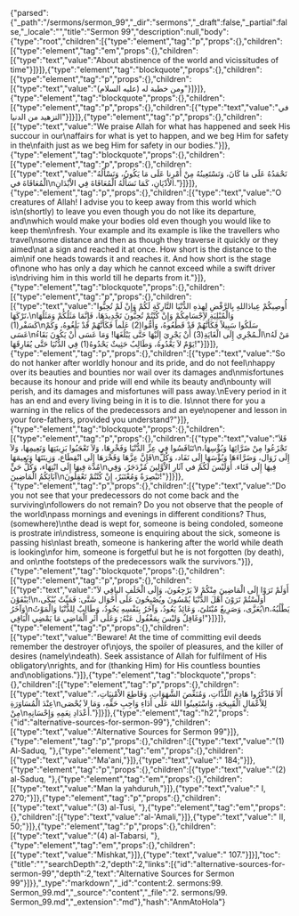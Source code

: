 {"parsed":{"_path":"/sermons/sermon_99","_dir":"sermons","_draft":false,"_partial":false,"_locale":"","title":"Sermon 99","description":null,"body":{"type":"root","children":[{"type":"element","tag":"p","props":{},"children":[{"type":"element","tag":"em","props":{},"children":[{"type":"text","value":"About abstinence of the world and vicissitudes of time"}]}]},{"type":"element","tag":"blockquote","props":{},"children":[{"type":"element","tag":"p","props":{},"children":[{"type":"text","value":"ومن خطبة له (عليه السلام)"}]}]},{"type":"element","tag":"blockquote","props":{},"children":[{"type":"element","tag":"p","props":{},"children":[{"type":"text","value":"في التزهيد من الدنيا"}]}]},{"type":"element","tag":"p","props":{},"children":[{"type":"text","value":"We praise Allah for what has happened and seek His succour in our\naffairs for what is yet to happen, and we beg Him for safety in the\nfaith just as we beg Him for safety in our bodies."}]},{"type":"element","tag":"blockquote","props":{},"children":[{"type":"element","tag":"p","props":{},"children":[{"type":"text","value":"نَحْمَدُهُ عَلَى مَا كَانَ، وَنَسْتَعِينُهُ مِنْ أَمْرِنا عَلَى مَا يَكُونُ، وَنَسْأَلُهُ الْمُعَافَاةَ في\nالاْدْيَانِ، كَمَا نَسَأَلُهُ الْمُعَافَاةَ فِي الاْبْدَانِ."}]}]},{"type":"element","tag":"p","props":{},"children":[{"type":"text","value":"O creatures of Allah! I advise you to keep away from this world which is\n(shortly) to leave you even though you do not like its departure, and\nwhich would make your bodies old even though you would like to keep them\nfresh. Your example and its example is like the travellers who travel\nsome distance and then as though they traverse it quickly or they aimed\nat a sign and reached it at once. How short is the distance to the aim\nif one heads towards it and reaches it. And how short is the stage of\none who has only a day which he cannot exceed while a swift driver is\ndriving him in this world till he departs from it."}]},{"type":"element","tag":"blockquote","props":{},"children":[{"type":"element","tag":"p","props":{},"children":[{"type":"text","value":"أُوصِيكُمْ عِبادَاللهِ بِالرَّفْضِ لِهذهِ الدُّنْيَا التَّارِكَةِ لَكُمْ وَإِنْ لَمْ تُحِبُّوا تَرْكَهَا،\nوَالْمُبْلِيَةِ لاَِجْسَامِكُمْ وَإِنْ كُنْتُمْ تُحِبُّونَ تَجْدِيدَهَا، فَإِنَّمَا مَثَلُكُمْ وَمَثَلُهَا كَسَفْر(1)\nسَلَكُوا سَبِيلاً فَكَأَنَّهُمْ قَدْ قَطَعُوهُ، وَأَمُّوا(2) عَلَماً فَكَأَنَّهُمْ قَدْ بَلَغُوهُ، وَكَمْ عَسَى\nالْـمُجْرِي إِلَى الْغَايَةِ(3) أَنْ يَجْرِيَ إِلَيْهَا حَتَّى يَبْلُغَهَا! وَمَا عَسَى أَنْ يَكُونَ بَقَاءُ\nمَنْ لَهُ يَوْمٌ لاَ يَعْدُوهُ، وَطَالِبٌ حَثِيثٌ يَحْدُوهُ(1) فِي الدُّنُيَا حَتَّى يُفَارِقَهَا!"}]}]},{"type":"element","tag":"p","props":{},"children":[{"type":"text","value":"So do not hanker after worldly honour and its pride, and do not feel\nhappy over its beauties and bounties nor wail over its damages and\nmisfortunes because its honour and pride will end while its beauty and\nbounty will perish, and its damages and misfortunes will pass away.\nEvery period in it has an end and every living being in it is to die. Is\nnot there for you a warning in the relics of the predecessors and an eye\nopener and lesson in your fore-fathers, provided you understand?"}]},{"type":"element","tag":"blockquote","props":{},"children":[{"type":"element","tag":"p","props":{},"children":[{"type":"text","value":"فَلاَ تَنَافَسُوا فِي عِزِّ الدُّنْيَا وَفَخْرِهَا، وَلاَ تَعْجَبُوا بَزِينَتِهَا وَنَعِيمِهَا، وَلاَ\nتَجْزَعُوا مِنْ ضَرَّائِهَا وَبُؤْسِهَا، فَإِنَّ عِزَّهَا وَفَخْرَهَا إِلَى انْقِطَاع، وَزِينَتَهَا وَنَعِيمَهَا\nإِلَى زَوَال، وَضَرَّاءَهَا وَبُؤْسَهَا إِلَى نَفَاد، وَكُلُّ مُدَّة فِيهَا إِلَى انْتِهَاء، وَكُلُّ حَيٍّ\nفِيهَا إِلَى فَنَاء. أَوَلَيْسَ لَكُمْ في آثَارِ الاْوَّلِينَ مُزْدَجَرٌ، وَفِي آبَائِكُمُ الْمَاضِينَ\nتَبْصِرَةٌ وَمُعْتَبَرٌ، إِنْ كُنْتُمْ تَعْقِلُونَ!"}]}]},{"type":"element","tag":"p","props":{},"children":[{"type":"text","value":"Do you not see that your predecessors do not come back and the surviving\nfollowers do not remain? Do you not observe that the people of the world\npass mornings and evenings in different conditions? Thus, (somewhere)\nthe dead is wept for, someone is being condoled, someone is prostrate in\ndistress, someone is enquiring about the sick, someone is passing his\nlast breath, someone is hankering after the world while death is looking\nfor him, someone is forgetful but he is not forgotten (by death), and on\nthe footsteps of the predecessors walk the survivors."}]},{"type":"element","tag":"blockquote","props":{},"children":[{"type":"element","tag":"p","props":{},"children":[{"type":"text","value":"أَوَلَمْ تَرَوْا إِلَى الْمَاضِينَ مِنْكُمْ لاَ يَرْجِعُونَ، وَإِلَى الْخَلَفِ الباقِي لاَ يَبْقَوْنَ!\nأوَلَسْتُمْ تَرَوْنَ أَهْلَ الدُّنْيَا يُمْسُونَ ويُصْبِحُونَ عَلَى أَحْوَال شَتَّى: فَمَيِّتٌ يُبْكَى، وَآخَرُ\nيُعَزَّى، وَصَرِيعٌ مُبْتَلىً، وَعَائِدٌ يَعُودُ، وَآخَرُ بِنَفْسِهِ يَجُودُ، وَطَالِبٌ لِلدُّنْيَا وَالْمَوْتُ\nيَطْلُبُهُ، وَغَافِلٌ وَليْسَ بِمَغْفُول عَنْهُ; وَعَلَى أَثَرِ الْمَاضِي مَا يَمْضِي الْبَاقِي!"}]}]},{"type":"element","tag":"p","props":{},"children":[{"type":"text","value":"Beware! At the time of committing evil deeds remember the destroyer of\njoys, the spoiler of pleasures, and the killer of desires (namely\ndeath). Seek assistance of Allah for fulfilment of His obligatory\nrights, and for (thanking Him) for His countless bounties and\nobligations."}]},{"type":"element","tag":"blockquote","props":{},"children":[{"type":"element","tag":"p","props":{},"children":[{"type":"text","value":"أَلاَ فَاذْكُرُوا هَادِمَ اللَّذَّاتِ، وَمُنَغِّصَ الشَّهَوَاتِ، وَقَاطِعَ الاْمْنِيَاتِ، عِنْدَ الْمُسَاوَرَةِ\nلِلاْعْمَالِ الْقَبِيحَةِ، وَاسْتَعِينُوا اللهَ عَلَى أَدَاءِ وَاجِبِ حَقِّهِ، وَمَا لاَ يُحْصَى مِنْ\nأَعْدَادِ نِعَمِهِ وَإِحْسَانِهِ."}]}]},{"type":"element","tag":"h2","props":{"id":"alternative-sources-for-sermon-99"},"children":[{"type":"text","value":"Alternative Sources for Sermon 99"}]},{"type":"element","tag":"p","props":{},"children":[{"type":"text","value":"(1) Al-Saduq, "},{"type":"element","tag":"em","props":{},"children":[{"type":"text","value":"Ma'ani,"}]},{"type":"text","value":" 184;"}]},{"type":"element","tag":"p","props":{},"children":[{"type":"text","value":"(2) al-Saduq, "},{"type":"element","tag":"em","props":{},"children":[{"type":"text","value":"Man la yahduruh,"}]},{"type":"text","value":" I, 270;"}]},{"type":"element","tag":"p","props":{},"children":[{"type":"text","value":"(3) al-Tusi, "},{"type":"element","tag":"em","props":{},"children":[{"type":"text","value":"al-'Amali,"}]},{"type":"text","value":" II, 50;"}]},{"type":"element","tag":"p","props":{},"children":[{"type":"text","value":"(4) al-Tabarsi, "},{"type":"element","tag":"em","props":{},"children":[{"type":"text","value":"Mishkat,"}]},{"type":"text","value":" 107."}]}],"toc":{"title":"","searchDepth":2,"depth":2,"links":[{"id":"alternative-sources-for-sermon-99","depth":2,"text":"Alternative Sources for Sermon 99"}]}},"_type":"markdown","_id":"content:2. sermons:99. Sermon_99.md","_source":"content","_file":"2. sermons/99. Sermon_99.md","_extension":"md"},"hash":"AnmAtoHola"}